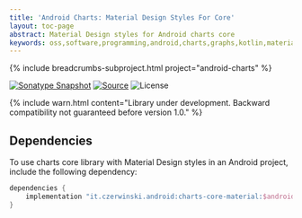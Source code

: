 ```yaml
---
title: 'Android Charts: Material Design Styles For Core'
layout: toc-page
abstract: Material Design styles for Android charts core
keywords: oss,software,programming,android,charts,graphs,kotlin,material
---
```


{% include breadcrumbs-subproject.html project="android-charts" %}

[![Sonatype Snapshot](https://img.shields.io/nexus/s/https/oss.sonatype.org/it.czerwinski.android/charts-core-material.svg)](https://oss.sonatype.org/content/repositories/snapshots/it/czerwinski/android/charts-core-material/)
[![Source](https://img.shields.io/badge/source-GitHub-blue.svg)](https://github.com/sczerwinski/android-charts)
![License](https://img.shields.io/github/license/sczerwinski/android-charts.svg)

{% include warn.html
content="Library under development. Backward compatibility not guaranteed before version 1.0." %}

## Dependencies

To use charts core library with Material Design styles in an Android project, include the following dependency:

```groovy
dependencies {
    implementation "it.czerwinski.android:charts-core-material:$android_charts_version"
}
```
